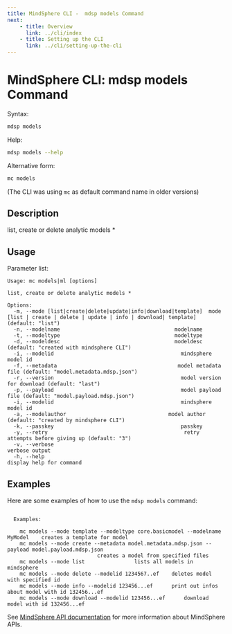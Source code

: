 ```yaml
---
title: MindSphere CLI -  mdsp models Command
next:
    - title: Overview
      link: ../cli/index
    - title: Setting up the CLI
      link: ../cli/setting-up-the-cli
---
```


# MindSphere CLI: mdsp models Command

Syntax:

```bash
mdsp models
```

Help:

```bash
mdsp models --help
```

Alternative form:

```bash
mc models
```

(The CLI was using `mc` as default command name in older versions)

## Description

list, create or delete analytic models *

## Usage

Parameter list:

```text
Usage: mc models|ml [options]

list, create or delete analytic models *

Options:
  -m, --mode [list|create|delete|update|info|download|template]  mode [list | create | delete | update | info | download| template] (default: "list")
  -n, --modelname                                     modelname
  -t, --modeltype                                     modeltype
  -d, --modeldesc                                     modeldesc (default: "created with mindsphere CLI")
  -i, --modelid                                         mindsphere model id
  -f, --metadata                                       model metadata file (default: "model.metadata.mdsp.json")
  -r, --version                                         model version for download (default: "last")
  -p, --payload                                         model payload file (default: "model.payload.mdsp.json")
  -i, --modelid                                         mindsphere model id
  -a, --modelauthor                                 model author (default: "created by mindsphere CLI")
  -k, --passkey                                         passkey
  -y, --retry                                            retry attempts before giving up (default: "3")
  -v, --verbose                                                  verbose output
  -h, --help                                                     display help for command

```

## Examples

Here are some examples of how to use the `mdsp models` command:

```text

  Examples:

    mc models --mode template --modeltype core.basicmodel --modelname MyModel 	 creates a template for model
    mc models --mode create --metadata model.metadata.mdsp.json --payload model.payload.mdsp.json 
							 creates a model from specified files
    mc models --mode list 				 lists all models in mindsphere
    mc models --mode delete --modelid 1234567..ef 	 deletes model with specified id
    mc models --mode info --modelid 123456...ef 	 print out infos about model with id 132456...ef
    mc models --mode download --modelid 123456...ef 	 download model with id 132456...ef

```

See [MindSphere API documentation](https://documentation.mindsphere.io/MindSphere/apis/index.html) for more information about MindSphere APIs.